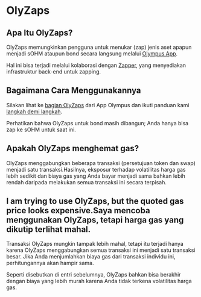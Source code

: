 # OlyZaps

## Apa Itu OlyZaps?

OlyZaps memungkinkan pengguna untuk menukar (zap) jenis aset apapun menjadi sOHM ataupun bond secara langsung melalui [Olympus App](https://app.olympusdao.finance/#/zap).

Hal ini bisa terjadi melalui kolaborasi dengan  [Zapper](https://zapper.fi), yang menyediakan infrastruktur back-end untuk zapping.

## Bagaimana Cara Menggunakannya

Silakan lihat ke [bagian OlyZaps](https://app.olympusdao.finance/#/zap) dari App Olympus dan ikuti panduan kami [langkah demi langkah](broken-reference).

Perhatikan bahwa OlyZaps untuk bond masih dibangun; Anda hanya bisa zap ke sOHM untuk saat ini.

## Apakah OlyZaps menghemat gas?

OlyZaps menggabungkan beberapa transaksi (persetujuan token dan swap) menjadi satu transaksi.Hasilnya, eksposur terhadap volatilitas harga gas lebih sedikit dan biaya gas yang Anda bayar menjadi sama bahkan lebih rendah daripada melakukan semua transaksi ini secara terpisah.

## I am trying to use OlyZaps, but the quoted gas price looks expensive.Saya mencoba menggunakan OlyZaps, tetapi harga gas yang dikutip terlihat mahal.

Transaksi OlyZaps mungkin tampak lebih mahal, tetapi itu terjadi hanya karena OlyZaps menggabungkan semua transaksi ini menjadi satu transaksi besar. Jika Anda menjumlahkan biaya gas dari transaksi individu ini, perhitungannya akan hampir sama.&#x20;

Seperti disebutkan di entri sebelumnya, OlyZaps bahkan bisa berakhir dengan biaya yang lebih murah karena Anda tidak terkena volatilitas harga gas.
